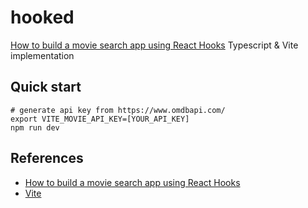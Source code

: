 # hooked

[How to build a movie search app using React Hooks](https://www.freecodecamp.org/news/how-to-build-a-movie-search-app-using-react-hooks-24eb72ddfaf7/) Typescript & Vite implementation

## Quick start

```console
# generate api key from https://www.omdbapi.com/
export VITE_MOVIE_API_KEY=[YOUR_API_KEY]
npm run dev
```

## References

- [How to build a movie search app using React Hooks](https://www.freecodecamp.org/news/how-to-build-a-movie-search-app-using-react-hooks-24eb72ddfaf7/)
- [Vite](https://vitejs.dev/)
